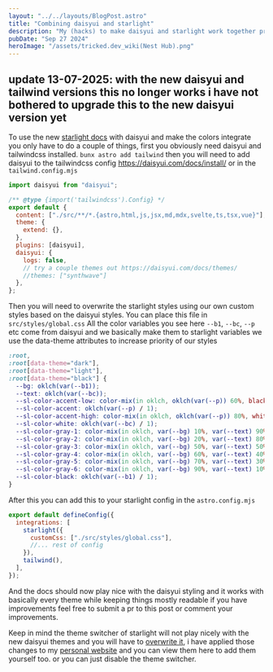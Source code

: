 ```yaml
---
layout: "../../layouts/BlogPost.astro"
title: "Combining daisyui and starlight"
description: "My (hacks) to make daisyui and starlight work together pretty nicely"
pubDate: "Sep 27 2024"
heroImage: "/assets/tricked.dev_wiki(Nest Hub).png"
---
```


## update 13-07-2025: with the new daisyui and tailwind versions this no longer works i have not bothered to upgrade this to the new daisyui version yet 

To use the new [starlight docs](https://starlight.astro.build/) with daisyui and make the colors integrate you only have to do a couple of things, first you obviously need daisyui and tailwindcss installed. `bunx astro add tailwind` then you will need to add daisyui to the tailwindcss config <https://daisyui.com/docs/install/> or in the `tailwind.config.mjs`

```js
import daisyui from "daisyui";

/** @type {import('tailwindcss').Config} */
export default {
  content: ["./src/**/*.{astro,html,js,jsx,md,mdx,svelte,ts,tsx,vue}"],
  theme: {
    extend: {},
  },
  plugins: [daisyui],
  daisyui: {
    logs: false,
    // try a couple themes out https://daisyui.com/docs/themes/
    //themes: ["synthwave"]
  },
};
```

Then you will need to overwrite the starlight styles using our own custom styles based on the daisyui styles. You can place this file in `src/styles/global.css`
All the color variables you see here `--b1`, `--bc`, `--p` etc come from daisyui and we basically make them to starlight variables we use the data-theme attributes to increase priority of our styles

```css
:root,
:root[data-theme="dark"],
:root[data-theme="light"],
:root[data-theme="black"] {
  --bg: oklch(var(--b1));
  --text: oklch(var(--bc));
  --sl-color-accent-low: color-mix(in oklch, oklch(var(--p)) 60%, black 40%);
  --sl-color-accent: oklch(var(--p) / 1);
  --sl-color-accent-high: color-mix(in oklch, oklch(var(--p)) 80%, white 20%);
  --sl-color-white: oklch(var(--bc) / 1);
  --sl-color-gray-1: color-mix(in oklch, var(--bg) 10%, var(--text) 90%);
  --sl-color-gray-2: color-mix(in oklch, var(--bg) 20%, var(--text) 80%);
  --sl-color-gray-3: color-mix(in oklch, var(--bg) 50%, var(--text) 50%);
  --sl-color-gray-4: color-mix(in oklch, var(--bg) 60%, var(--text) 40%);
  --sl-color-gray-5: color-mix(in oklch, var(--bg) 70%, var(--text) 30%);
  --sl-color-gray-6: color-mix(in oklch, var(--bg) 90%, var(--text) 10%);
  --sl-color-black: oklch(var(--b1) / 1);
}
```

After this you can add this to your starlight config in the `astro.config.mjs`

```js
export default defineConfig({
  integrations: [
    starlight({
      customCss: ["./src/styles/global.css"],
      //... rest of config
    }),
    tailwind(),
  ],
});
```

And the docs should now play nice with the daisyui styling and it works with basically every theme while keeping things mostly readable if you have improvements feel free to submit a pr to this post or comment your improvements.

Keep in mind the theme switcher of starlight will not play nicely with the new daisyui themes and you will have to [overwrite it](https://starlight.astro.build/guides/overriding-components/), i have applied those changes to my [personal website](https://github.com/Tricked-dev/tricked.dev/blob/2e804113660f41faa7f6b3651d5d2bd1e73aacaf/astro.config.mjs#L62-L66) and you can view them here to add them yourself too. or you can just disable the theme switcher.
